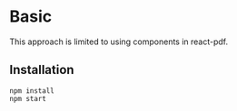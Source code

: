 # Basic

This approach is limited to using components in react-pdf.

## Installation

```
npm install
npm start
```